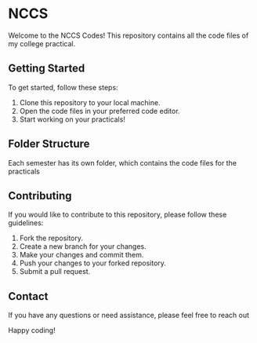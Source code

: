 # NCCS 

Welcome to the NCCS Codes! This repository contains all the code files of my
college practical.

## Getting Started

To get started, follow these steps:

1. Clone this repository to your local machine.
2. Open the code files in your preferred code editor.
3. Start working on your practicals!

## Folder Structure

Each semester has its own folder, which contains the code files for the practicals


## Contributing

If you would like to contribute to this repository, please follow these
guidelines:

1. Fork the repository.
2. Create a new branch for your changes.
3. Make your changes and commit them.
4. Push your changes to your forked repository.
5. Submit a pull request.

## Contact

If you have any questions or need assistance, please feel free to reach out

Happy coding!
